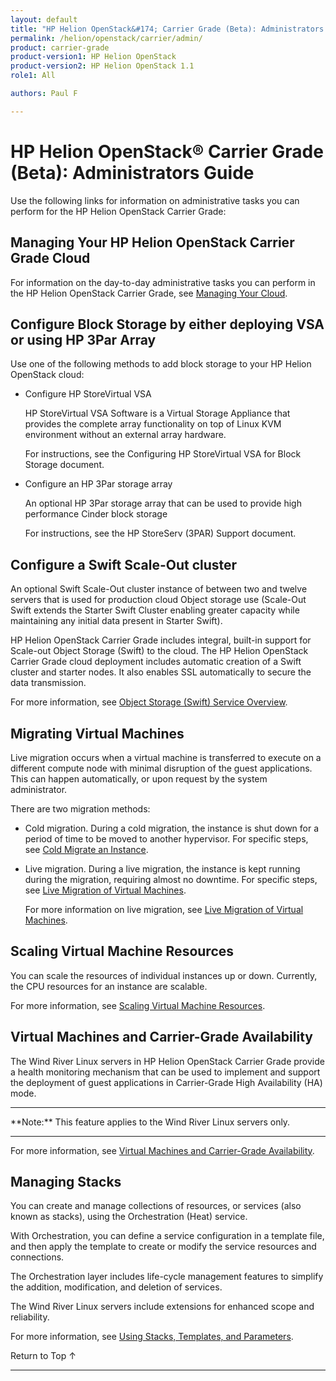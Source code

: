 ```yaml
---
layout: default
title: "HP Helion OpenStack&#174; Carrier Grade (Beta): Administrators Guide"
permalink: /helion/openstack/carrier/admin/
product: carrier-grade
product-version1: HP Helion OpenStack
product-version2: HP Helion OpenStack 1.1
role1: All

authors: Paul F

---
```

<!--UNDER REVISION-->

<script>

function PageRefresh {
onLoad="window.refresh"
}

PageRefresh();

</script>

<!-- <p style="font-size: small;"> <a href="/helion/openstack/1.1/3rd-party-license-agreements/">&#9664; PREV</a> | <a href="/helion/openstack/1.1/">&#9650; UP</a> | NEXT &#9654; </p> -->

# HP Helion OpenStack&#174; Carrier Grade (Beta): Administrators Guide 

Use the following links for information on administrative tasks you can perform for the HP Helion OpenStack Carrier Grade:

## Managing Your HP Helion OpenStack Carrier Grade Cloud

For information on the day-to-day administrative tasks you can perform in the HP Helion OpenStack Carrier Grade, see [Managing Your Cloud](/helion/commercial/carrier/dashboard/managing/).


## Configure Block Storage by either deploying VSA or using HP 3Par Array
	
Use one of the following methods to add block storage to your HP Helion OpenStack cloud:

* Configure HP StoreVirtual VSA

	HP StoreVirtual VSA Software is a Virtual Storage Appliance that provides the complete array functionality on top of Linux KVM environment without an external array hardware.

	For instructions, see the Configuring HP StoreVirtual VSA for Block Storage document.

* Configure an HP 3Par storage array

	An optional HP 3Par storage array that can be used to provide high performance Cinder block storage 

	For instructions, see the HP StoreServ (3PAR) Support document.

## Configure a Swift Scale-Out cluster

An optional Swift Scale-Out cluster instance of between two and twelve servers that is used for production cloud Object storage use (Scale-Out Swift extends the Starter Swift Cluster enabling greater capacity while maintaining any initial data present in Starter Swift).

HP Helion OpenStack Carrier Grade includes integral, built-in support for Scale-out Object Storage (Swift) to the cloud. The HP Helion OpenStack Carrier Grade cloud deployment includes automatic creation of a Swift cluster and starter nodes. It also enables SSL automatically to secure the data transmission.

For more information, see [Object Storage (Swift) Service Overview](/helion/openstack/carrier/services/object/overview/scale-out-swift/).

## Migrating Virtual Machines

Live migration occurs when a virtual machine is transferred to execute on a different compute node with minimal disruption of the guest applications. This can happen automatically, or upon request by the system administrator.

There are two migration methods:

* Cold migration. During a cold migration, the instance is shut down for a period of time to be moved to another hypervisor. For specific steps, see [Cold Migrate an Instance](/helion/commercial/carrier/dashboard/managing/instances/migrate/cold/).

* Live migration. During a live migration, the instance is kept running during the migration, requiring almost no downtime. For specific steps, see [Live Migration of Virtual Machines](/helion/commercial/carrier/dashboard/managing/instances/migrate/live/).

	For more information on live migration, see [Live Migration of Virtual Machines](/helion/commercial/carrier/dashboard/managing/instances/live/migrate/).



## Scaling Virtual Machine Resources

You can scale the resources of individual instances up or down. Currently, the CPU resources for an instance are scalable.

For more information, see [Scaling Virtual Machine Resources](/helion/commercial/carrier/dashboard/managing/instances/scaling/).

## Virtual Machines and Carrier-Grade Availability

The Wind River Linux servers in HP Helion OpenStack Carrier Grade provide a health monitoring mechanism that can be used to implement and support the deployment of guest applications in Carrier-Grade High Availability (HA) mode.

<hr>
**Note:** This feature applies to the Wind River Linux servers only.
<hr>

For more information, see [Virtual Machines and Carrier-Grade Availability](/helion/openstack/carrier/admin/carrier-grade-avail/).

## Managing Stacks

You can create and manage collections of resources, or services (also known as stacks), using the Orchestration (Heat) service. 

With Orchestration, you can define a service configuration in a template file, and then apply the template to create or modify the service resources and connections.

The Orchestration layer includes life-cycle management features to simplify the addition, modification, and deletion of services.

The Wind River Linux servers include extensions for enhanced scope and reliability.

For more information, see [ Using Stacks, Templates, and Parameters](/helion/openstack/carrier/admin/stacks/).


<!-- Hide for alpha
- [Troubleshooting](/helion/openstack/carrier/services/troubleshooting/)

## Administering the HP Helion OpenStack Carrier Grade using Helion Lifecycle Management

Using HLM, you can install and upgrade HP Helion OpenStack Carrier Grade and do....

For information on the administrative tasks you can perform using HLM, see [Using Helion Lifecycle Management](/helion/openstack/carrier/admin/hlm/).

## Administering HP Helion OpenStack Carrier Grade

For information on the administrative tasks you can perform in the HP Helion OpenStack region, see [Administering the HP Helion OpenStack Region](/helion/openstack/carrier/admin/helion/)



## Administering HP Distributed Cloud Networking (DCN)

Using DCN, you can install and upgrade HP Helion OpenStack Carrier Grade and do...

For information on the administrative tasks you can perform using DCN, see [Administering HP Distributed Cloud Networking (DCN)](/helion/openstack/carrier/admin/dcn/).

## Administering the Wind River Linux Region

For information on the administrative tasks you can perform in the WindRiver region, see [Administering the WindRiver Region](/helion/openstack/carrier/admin/wr/)

-->

<a href="#top" style="padding:14px 0px 14px 0px; text-decoration: none;"> Return to Top &#8593; </a>
 
----
